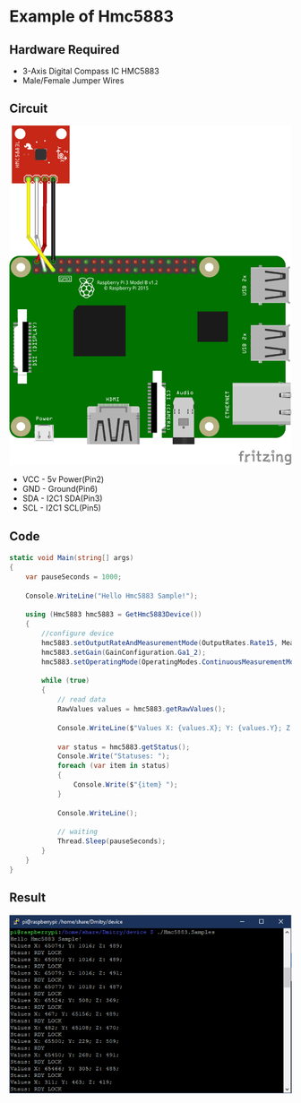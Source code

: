 ﻿# Example of Hmc5883

## Hardware Required
* 3-Axis Digital Compass IC HMC5883
* Male/Female Jumper Wires

## Circuit
![](Hmc5883_circuit.png)

* VCC - 5v Power(Pin2)
* GND - Ground(Pin6)
* SDA - I2C1 SDA(Pin3)
* SCL - I2C1 SCL(Pin5)

## Code
```C#
static void Main(string[] args)
{
    var pauseSeconds = 1000;

    Console.WriteLine("Hello Hmc5883 Sample!");

    using (Hmc5883 hmc5883 = GetHmc5883Device())
    {
        //configure device
        hmc5883.setOutputRateAndMeasurementMode(OutputRates.Rate15, MeasurementModes.Normal);
        hmc5883.setGain(GainConfiguration.Ga1_2);
        hmc5883.setOperatingMode(OperatingModes.ContinuousMeasurementMode);

        while (true)
        {
            // read data
            RawValues values = hmc5883.getRawValues();

            Console.WriteLine($"Values X: {values.X}; Y: {values.Y}; Z: {values.Z};");

            var status = hmc5883.getStatus();
            Console.Write("Statuses: ");
            foreach (var item in status)
            {
                Console.Write($"{item} ");
            }

            Console.WriteLine();

            // waiting
            Thread.Sleep(pauseSeconds);
        }
    }
}
```

## Result
![](Result.PNG)


